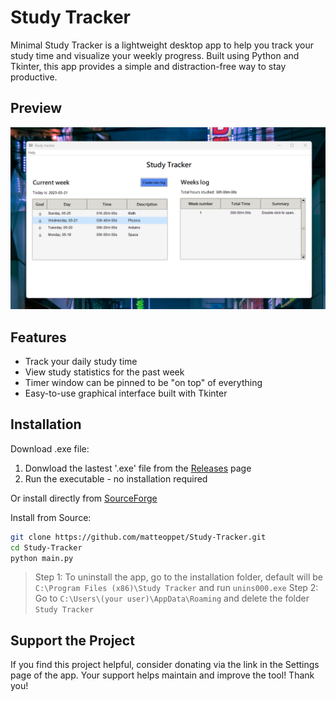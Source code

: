 # Study Tracker

Minimal Study Tracker is a lightweight desktop app to help you track your study time and visualize your weekly progress. Built using Python and Tkinter, this app provides a simple and distraction-free way to stay productive.

## Preview
![App Screenshot](assets/preview_v1_1.png)

## Features
- Track your daily study time
- View study statistics for the past week
- Timer window can be pinned to be "on top" of everything
- Easy-to-use graphical interface built with Tkinter

## Installation
Download .exe file:
1. Donwload the lastest '.exe' file from the [Releases](https://github.com/matteoppet/Study-Tracker/releases) page
2. Run the executable - no installation required

Or install directly from [SourceForge](https://sourceforge.net/projects/studyarc/)

Install from Source:
```bash
git clone https://github.com/matteoppet/Study-Tracker.git
cd Study-Tracker
python main.py
```

> Step 1: To uninstall the app, go to the installation folder, default will be `C:\Program Files (x86)\Study Tracker` and run `unins000.exe`
> Step 2: Go to `C:\Users\(your user)\AppData\Roaming` and delete the folder `Study Tracker`

## Support the Project
If you find this project helpful, consider donating via the link in the Settings page of the app. Your support helps maintain and improve the tool! Thank you!